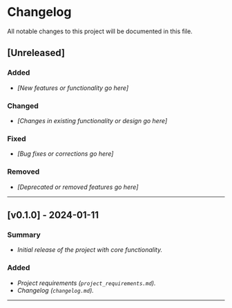 # Changelog

All notable changes to this project will be documented in this file.

## [Unreleased]
### Added
- _[New features or functionality go here]_
### Changed
- _[Changes in existing functionality or design go here]_
### Fixed
- _[Bug fixes or corrections go here]_
### Removed
- _[Deprecated or removed features go here]_

---

## [v0.1.0] - 2024-01-11
### Summary
- _Initial release of the project with core functionality._

### Added
- _Project requirements (`project_requirements.md`)._
- _Changelog (`changelog.md`)._

---

<!-- 
  As you introduce new versions or major decisions, 
  create a new section above the previous versions. 
  You can reference the commit or pull request if applicable.
-->

